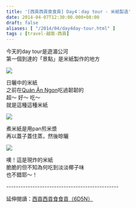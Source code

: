 ```yaml
---
title: '[西貢西貢食食貢] Day4：day tour - 米紙製造'
date: 2014-04-07T12:30:00.000+08:00
draft: false
aliases: [ "/2014/04/day4day-tour.html" ]
tags : [travel-越南-西貢]
---
```


今天的day tour是遊湄公河  
第一個到達的「景點」是米紙製作的地方  

![](/images/saigon4b.jpg)

日曬中的米紙  
之前在[Quán Ăn Ngon](https://hidie.net/saigon2e/)吃過韌韌的  
超～ 好～ 吃～  
就是這種這種米紙  

![](/images/saigon4b1.jpg)

煮米紙是用pan煎米漿  
再以蓋子蓋住蒸，然後晾曬  

![](/images/saigon4b2.jpg)

噢！這是現炸的米紙  
脆脆的但不知為何吃到淡淡椰子味  
也不錯耶～！  
  
\-----------------------------------------------  
  
延伸閱讀：[西貢西貢食食貢（6D5N）](https://hidie.net/saigon6d5n/)
